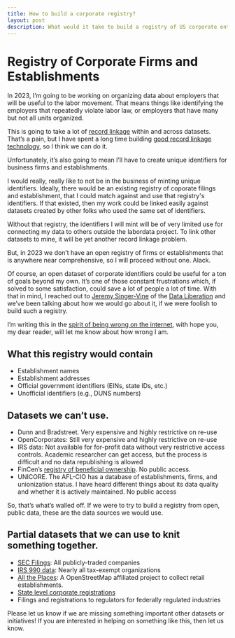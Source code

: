 ```yaml
---
title: How to build a corporate registry?
layout: post
description: What would it take to build a registry of US corporate entiteis
---
```


# Registry of Corporate Firms and Establishments

In 2023, I’m going to be working on organizing data about employers that will be useful to the labor movement. That means things like identifying the employers that repeatedly violate labor law, or employers that have many but not all units organized.

This is going to take a lot of [record linkage](https://en.wikipedia.org/wiki/Record_linkage) within and across datasets. That’s a pain, but I have spent a long time building [good record linkage technology](docs.dedupe.io), so I think we can do it.

Unfortunately, it’s also going to mean I’ll have to create unique identifiers for business firms and establishments.

I would really, really like to not be in the business of minting unique identifiers. Ideally, there would be an existing registry of coporate filings and establishment, that I could match against and use that registry's identifiers. If that existed, then my work could be linked easily against datasets created by other folks who used the same set of identifiers. 

Without that registry, the identifiers I will mint will be of very limited use for connecting my data to others outside the labordata project. To link other datasets to mine, it will be yet another record linkage problem.

But, in 2023 we don’t have an open registry of firms or establishments that is anywhere near comprehensive, so I will proceed without one. Alack. 

Of course, an open dataset of corporate identifiers could be useful for a ton of goals beyond my own. It’s one of those constant frustrations which, if solved to some satisfaction, could save a lot of people a lot of time. With that in mind, I reached out to [Jeremy Singer-Vine](https://www.jsvine.com/) of the [Data Liberation](https://www.data-liberation-project.org/)  and we’ve been talking about how we would go about it, if we were foolish to build such a registry.

I’m writing this in the [spirit of being wrong on the internet](https://meta.wikimedia.org/wiki/Cunningham%27s_Law), with hope you, my dear reader, will let me know about how wrong I am.

## What this registry would contain
* Establishment names
* Establishment addresses
* Official government identifiers (EINs, state IDs, etc.)
* Unofficial identifiers (e.g., DUNS numbers)

##  Datasets we can’t use.
* Dunn and Bradstreet. Very expensive and highly restrictive on re-use
* OpenCorporates: Still very expensive and highly restrictive on re-use
* IRS data: Not available for for-profit data without very restrictive access controls. Academic researcher can get access, but the process is difficult and no data republishing is allowed
* FinCen’s [registry of beneficial ownership](https://www.fincen.gov/news/news-releases/fincen-issues-notice-proposed-rulemaking-regarding-access-beneficial-ownership). No public access.
* UNICORE. The AFL-CIO has a database of establishments, firms, and unionization status. I have heard different things about its data quality and whether it is actively maintained. No public access

So, that’s what’s walled off. If we were to try to build a registry from open, public data, these are the data sources we would use.

## Partial datasets that we can use to knit something together.
* [SEC Filings](https://www.sec.gov/edgar/sec-api-documentation): All publicly-traded companies
* [IRS 990 data](https://www.irs.gov/charities-non-profits/tax-exempt-organization-search-bulk-data-downloads): Nearly all tax-exempt organizations
* [All the Places](https://www.alltheplaces.xyz/): A OpenStreetMap affiliated project to collect retail establishments.
* [State level corporate registrations](https://opencorporates.com/registers)
* Filings and registrations to regulators for federally regulated industries

Please let us know if we are missing something important other datasets or initiatives! If you are interested in helping on something like this, then let us know.

